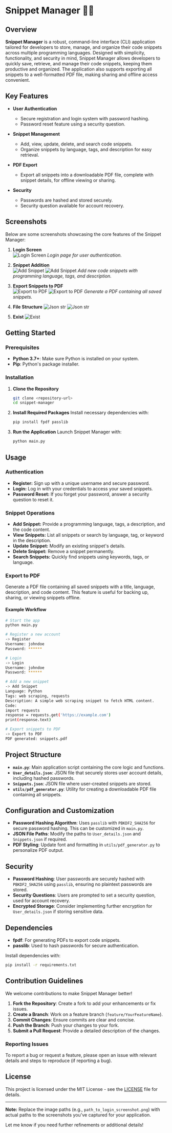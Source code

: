 
# Snippet Manager 🧑‍💻

## Overview
**Snippet Manager** is a robust, command-line interface (CLI) application tailored for developers to store, manage, and organize their code snippets across multiple programming languages. Designed with simplicity, functionality, and security in mind, Snippet Manager allows developers to quickly save, retrieve, and manage their code snippets, keeping them productive and organized. The application also supports exporting all snippets to a well-formatted PDF file, making sharing and offline access convenient.

## Key Features
- **User Authentication**
  - Secure registration and login system with password hashing.
  - Password reset feature using a security question.
  
- **Snippet Management**
  - Add, view, update, delete, and search code snippets.
  - Organize snippets by language, tags, and description for easy retrieval.
  
- **PDF Export**
  - Export all snippets into a downloadable PDF file, complete with snippet details, for offline viewing or sharing.

- **Security**
  - Passwords are hashed and stored securely.
  - Security question available for account recovery.

## Screenshots

Below are some screenshots showcasing the core features of the Snippet Manager:

1. **Login Screen**  
   ![Login Screen](https://github.com/AbhishekKumar0313/Snippet-Manager/blob/main/Code%20Snippet%20Organizer/Screenshot%202024-11-14%20215733.png)
   _Login page for user authentication._

2. **Snippet Addition**  
   ![Add Snippet](https://github.com/AbhishekKumar0313/Snippet-Manager/blob/main/Code%20Snippet%20Organizer/Screenshot%202024-11-14%20215842.png)
   ![Add Snippet](https://github.com/AbhishekKumar0313/Snippet-Manager/blob/main/Code%20Snippet%20Organizer/Screenshot%202024-11-14%20215904.png)
   _Add new code snippets with programming language, tags, and description._

4. **Export Snippets to PDF**  
   ![Export to PDF](https://github.com/AbhishekKumar0313/Snippet-Manager/blob/main/Code%20Snippet%20Organizer/Screenshot%202024-11-14%20221315.png)
   ![Export to PDF](https://github.com/AbhishekKumar0313/Snippet-Manager/blob/main/Code%20Snippet%20Organizer/Screenshot%202024-11-14%20221334.png)
   _Generate a PDF containing all saved snippets._
5. **File Structure**
   ![Json str](https://github.com/AbhishekKumar0313/Snippet-Manager/blob/main/Code%20Snippet%20Organizer/Screenshot%202024-11-14%20215932.png)
   ![Json str](https://github.com/AbhishekKumar0313/Snippet-Manager/blob/main/Code%20Snippet%20Organizer/Screenshot%202024-11-14%20215942.png)

6. **Exist**
   ![Exist](https://github.com/AbhishekKumar0313/Snippet-Manager/blob/main/Code%20Snippet%20Organizer/Screenshot%202024-11-14%20221350.png)
## Getting Started

### Prerequisites
- **Python 3.7+**: Make sure Python is installed on your system.
- **Pip**: Python's package installer.

### Installation

1. **Clone the Repository**
   ```bash
   git clone <repository-url>
   cd snippet-manager
   ```

2. **Install Required Packages**
   Install necessary dependencies with:
   ```bash
   pip install fpdf passlib
   ```

3. **Run the Application**
   Launch Snippet Manager with:
   ```bash
   python main.py
   ```

## Usage

### Authentication
- **Register:** Sign up with a unique username and secure password.
- **Login:** Log in with your credentials to access your saved snippets.
- **Password Reset:** If you forget your password, answer a security question to reset it.

### Snippet Operations
- **Add Snippet:** Provide a programming language, tags, a description, and the code content.
- **View Snippets:** List all snippets or search by language, tag, or keyword in the description.
- **Update Snippet:** Modify an existing snippet's details.
- **Delete Snippet:** Remove a snippet permanently.
- **Search Snippets:** Quickly find snippets using keywords, tags, or language.

### Export to PDF
Generate a PDF file containing all saved snippets with a title, language, description, and code content. This feature is useful for backing up, sharing, or viewing snippets offline.

#### Example Workflow

```bash
# Start the app
python main.py

# Register a new account
-> Register
Username: johndoe
Password: ******

# Login
-> Login
Username: johndoe
Password: ******

# Add a new snippet
-> Add Snippet
Language: Python
Tags: web scraping, requests
Description: A simple web scraping snippet to fetch HTML content.
Code:
import requests
response = requests.get('https://example.com')
print(response.text)

# Export snippets to PDF
-> Export to PDF
PDF generated: snippets.pdf
```

## Project Structure
- **`main.py`**: Main application script containing the core logic and functions.
- **`User_details.json`**: JSON file that securely stores user account details, including hashed passwords.
- **`Snippets.json`**: JSON file where user-created snippets are stored.
- **`utils/pdf_generator.py`**: Utility for creating a downloadable PDF file containing all snippets.

## Configuration and Customization
- **Password Hashing Algorithm**: Uses `passlib` with `PBKDF2_SHA256` for secure password hashing. This can be customized in `main.py`.
- **JSON File Paths**: Modify the paths to `User_details.json` and `Snippets.json` if required.
- **PDF Styling**: Update font and formatting in `utils/pdf_generator.py` to personalize PDF output.

## Security
- **Password Hashing**: User passwords are securely hashed with `PBKDF2_SHA256` using `passlib`, ensuring no plaintext passwords are stored.
- **Security Questions**: Users are prompted to set a security question, used for account recovery.
- **Encrypted Storage**: Consider implementing further encryption for `User_details.json` if storing sensitive data.

## Dependencies
- **fpdf**: For generating PDFs to export code snippets.
- **passlib**: Used to hash passwords for secure authentication.

Install dependencies with:
```bash
pip install -r requirements.txt
```

## Contribution Guidelines
We welcome contributions to make Snippet Manager better!

1. **Fork the Repository**: Create a fork to add your enhancements or fix issues.
2. **Create a Branch**: Work on a feature branch (`feature/YourFeatureName`).
3. **Commit Changes**: Ensure commits are clear and concise.
4. **Push the Branch**: Push your changes to your fork.
5. **Submit a Pull Request**: Provide a detailed description of the changes.

### Reporting Issues
To report a bug or request a feature, please open an issue with relevant details and steps to reproduce (if reporting a bug).

## License
This project is licensed under the MIT License - see the [LICENSE](LICENSE) file for details.

---

**Note:** Replace the image paths (e.g., `path_to_login_screenshot.png`) with actual paths to the screenshots you've captured for your application.

Let me know if you need further refinements or additional details!
